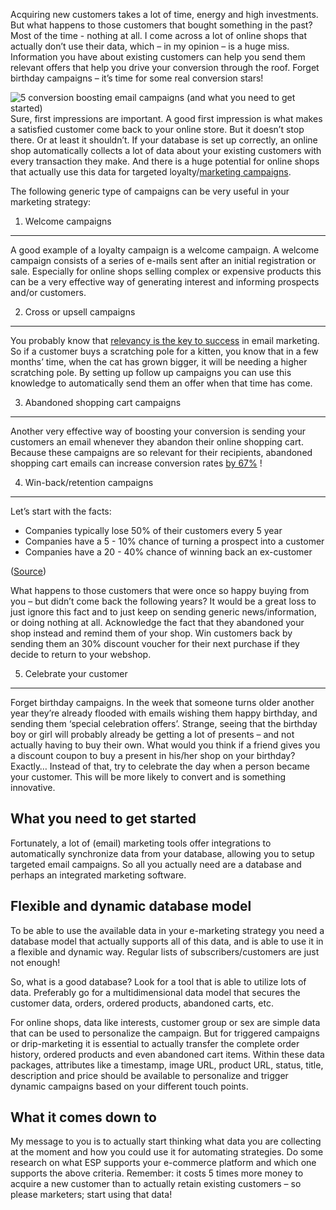 Acquiring new customers takes a lot of time, energy and high
investments. But what happens to those customers that bought something
in the past? Most of the time - nothing at all. I come across a lot of
online shops that actually don’t use their data, which – in my opinion –
is a huge miss. Information you have about existing customers can help
you send them relevant offers that help you drive your conversion
through the roof. Forget birthday campaigns – it’s time for some real
conversion stars!

![5 conversion boosting email campaigns (and what you need to get
started)](Copernica_library/conversion-copernica.jpg "5 conversion boosting email campaigns (and what you need to get started)")\
Sure, first impressions are important. A good first impression is what
makes a satisfied customer come back to your online store. But it
doesn’t stop there. Or at least it shouldn’t. If your database is set up
correctly, an online shop automatically collects a lot of data about
your existing customers with every transaction they make. And there is a
huge potential for online shops that actually use this data for targeted
loyalty/[marketing campaigns](./automate-your-campaigns.md).

The following generic type of campaigns can be very useful in your
marketing strategy:

1. Welcome campaigns
--------------------

A good example of a loyalty campaign is a welcome campaign. A welcome
campaign consists of a series of e-mails sent after an initial
registration or sale. Especially for online shops selling complex or
expensive products this can be a very effective way of generating
interest and informing prospects and/or customers.

2. Cross or upsell campaigns
----------------------------

You probably know that [relevancy is the key to
success](./relevancy-the-key-to-increasing-email-open-rates.md)
in email marketing. So if a customer buys a scratching pole for a
kitten, you know that in a few months’ time, when the cat has grown
bigger, it will be needing a higher scratching pole. By setting up
follow up campaigns you can use this knowledge to automatically send
them an offer when that time has come.

3. Abandoned shopping cart campaigns
------------------------------------

Another very effective way of boosting your conversion is sending your
customers an email whenever they abandon their online shopping cart.
Because these campaigns are so relevant for their recipients, abandoned
shopping cart emails can increase conversion rates [by
67%](http://baymard.com/lists/cart-abandonment-rate) !

4. Win-back/retention campaigns
-------------------------------

Let’s start with the facts:

-   Companies typically lose 50% of their customers every 5 year
-   Companies have a 5 - 10% chance of turning a prospect into a
    customer
-   Companies have a 20 - 40% chance of winning back an ex-customer

([Source](http://forteconsultancy.wordpress.com/2009/06/05/the-single-easiest-way-to-grow-%E2%80%93-winning-back-lost-customers/))

What happens to those customers that were once so happy buying from you
– but didn’t come back the following years? It would be a great loss to
just ignore this fact and to just keep on sending generic
news/information, or doing nothing at all. Acknowledge the fact that
they abandoned your shop instead and remind them of your shop. Win
customers back by sending them an 30% discount voucher for their next
purchase if they decide to return to your webshop.

5. Celebrate your customer
--------------------------

Forget birthday campaigns. In the week that someone turns older another
year they’re already flooded with emails wishing them happy birthday,
and sending them ‘special celebration offers’. Strange, seeing that the
birthday boy or girl will probably already be getting a lot of presents
– and not actually having to buy their own. What would you think if a
friend gives you a discount coupon to buy a present in his/her shop on
your birthday? Exactly… Instead of that, try to celebrate the day when a
person became your customer. This will be more likely to convert and is
something innovative.

What you need to get started
----------------------------

Fortunately, a lot of (email) marketing tools offer integrations to
automatically synchronize data from your database, allowing you to setup
targeted email campaigns. So all you actually need are a database and
perhaps an integrated marketing software.

Flexible and dynamic database model
-----------------------------------

To be able to use the available data in your e-marketing strategy you
need a database model that actually supports all of this data, and is
able to use it in a flexible and dynamic way. Regular lists of
subscribers/customers are just not enough!

So, what is a good database? Look for a tool that is able to utilize
lots of data. Preferably go for a multidimensional data model that
secures the customer data, orders, ordered products, abandoned carts,
etc.

For online shops, data like interests, customer group or sex are simple
data that can be used to personalize the campaign. But for triggered
campaigns or drip-marketing it is essential to actually transfer the
complete order history, ordered products and even abandoned cart items.
Within these data packages, attributes like a timestamp, image URL,
product URL, status, title, description and price should be available to
personalize and trigger dynamic campaigns based on your different touch
points.

What it comes down to
---------------------

My message to you is to actually start thinking what data you are
collecting at the moment and how you could use it for automating
strategies. Do some research on what ESP supports your e-commerce
platform and which one supports the above criteria. Remember: it costs 5
times more money to acquire a new customer than to actually retain
existing customers – so please marketers; start using that data!
